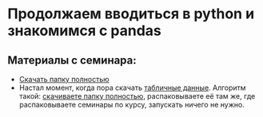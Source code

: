 Продолжаем вводиться в python и знакомимся с pandas
=====

## Материалы с семинара:

* [Скачать папку полностью](https://minhaskamal.github.io/DownGit/#/home?url=https://github.com/FUlyankin/Intro_to_DS/tree/master/sem02)
* Настал момент, когда пора скачать [табличные данные](https://github.com/FUlyankin/Intro_to_DS/tree/master/data). Алгоритм такой: [скачиваете папку полностью](https://minhaskamal.github.io/DownGit/#/home?url=https://github.com/FUlyankin/Intro_to_DS/tree/master/data), распаковываете её там же, где распаковываете семинары по курсу, запускать ничего не нужно.
